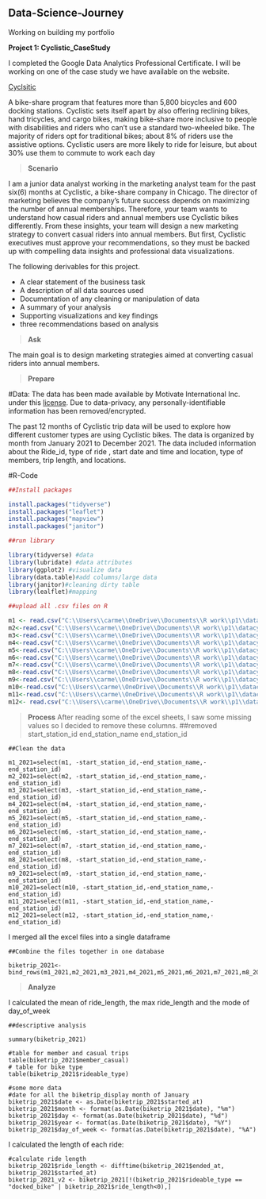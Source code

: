 ## Data-Science-Journey
Working on building my portfolio


**Project 1: Cyclistic_CaseStudy**

I completed the Google Data Analytics Professional Certificate. I will be working on one of the case study we have available on the website. 

[Cyclsitic](https://www.coursera.org/learn/google-data-analytics-capstone/supplement/7PGIT/case-study-1-how-does-a-bike-share-navigate-speedy-success)

A bike-share program that features more than 5,800 bicycles and 600 docking stations. Cyclistic sets itself apart by also offering reclining bikes, hand tricycles, and cargo bikes, making bike-share more inclusive to people with
disabilities and riders who can’t use a standard two-wheeled bike. The majority of riders opt for traditional bikes; about
8% of riders use the assistive options. Cyclistic users are more likely to ride for leisure, but about 30% use them to commute to work each day

> **Scenario**

I am a junior data analyst working in the marketing analyst team for the past six(6) months at Cyclistic, a bike-share company in Chicago. The director of marketing believes the company’s future success depends on maximizing the number of annual memberships. Therefore, your team wants to understand how casual riders and annual members use Cyclistic bikes differently. From these insights, your team will design a new marketing strategy to convert casual riders into annual members.
But first, Cyclistic executives must approve your recommendations, so they must be backed up with compelling data insights and professional data visualizations.

The following derivables for this project.

- A clear statement of the business task
- A description of all data sources used
- Documentation of any cleaning or manipulation of data
- A summary of your analysis
- Supporting visualizations and key findings
- three recommendations based on analysis

> **Ask**

The main goal is to design marketing strategies aimed at converting casual riders into annual members.


> **Prepare** 

#Data: 
The data has been made available by Motivate International Inc. under this [license](https://ride.divvybikes.com/data-license-agreement). 
 Due to data-privacy, any personally-identifiable information has been removed/encrypted.


The past 12 months of Cyclistic trip data will be used to explore how different customer types are
using Cyclistic bikes. The data is organized by month from January 2021 to December 2021. 
The data included information about the Ride_id, type of ride , start date and time and location,
type of members, trip length, and locations.



#R-Code

```R
##Install packages

install.packages("tidyverse")
install.packages("leaflet")
install.packages("mapview")
install.packages("janitor")

##run library

library(tidyverse) #data
library(lubridate) #data attributes
library(ggplot2) #visualize data
library(data.table)#add columns/large data
library(janitor)#cleaning dirty table
library(lealflet)#mapping

##upload all .csv files on R

m1 <- read.csv("C:\\Users\\carme\\OneDrive\\Documents\\R work\\p1\\datacyc\\Project1\\divvy-trip data\\202101-divvy-tripdata.csv")
m2<-read.csv("C:\\Users\\carme\\OneDrive\\Documents\\R work\\p1\\datacyc\\Project1\\divvy-trip data\\202102-divvy-tripdata.csv")
m3<-read.csv("C:\\Users\\carme\\OneDrive\\Documents\\R work\\p1\\datacyc\\Project1\\divvy-trip data\\202103-divvy-tripdata.csv")
m4<-read.csv("C:\\Users\\carme\\OneDrive\\Documents\\R work\\p1\\datacyc\\Project1\\divvy-trip data\\202104-divvy-tripdata.csv")
m5<-read.csv("C:\\Users\\carme\\OneDrive\\Documents\\R work\\p1\\datacyc\\Project1\\divvy-trip data\\202105-divvy-tripdata.csv")
m6<-read.csv("C:\\Users\\carme\\OneDrive\\Documents\\R work\\p1\\datacyc\\Project1\\divvy-trip data\\202106-divvy-tripdata.csv")
m7<-read.csv("C:\\Users\\carme\\OneDrive\\Documents\\R work\\p1\\datacyc\\Project1\\divvy-trip data\\202107-divvy-tripdata.csv")
m8<-read.csv("C:\\Users\\carme\\OneDrive\\Documents\\R work\\p1\\datacyc\\Project1\\divvy-trip data\\202108-divvy-tripdata.csv")
m9<-read.csv("C:\\Users\\carme\\OneDrive\\Documents\\R work\\p1\\datacyc\\Project1\\divvy-trip data\\202109-divvy-tripdata.csv")
m10<-read.csv("C:\\Users\\carme\\OneDrive\\Documents\\R work\\p1\\datacyc\\Project1\\divvy-trip data\\202110-divvy-tripdata.csv")
m11<-read.csv("C:\\Users\\carme\\OneDrive\\Documents\\R work\\p1\\datacyc\\Project1\\divvy-trip data\\202111-divvy-tripdata.csv")
m12<- read.csv("C:\\Users\\carme\\OneDrive\\Documents\\R work\\p1\\datacyc\\Project1\\divvy-trip data\\202112-divvy-tripdata.csv")
```

> **Process**
After reading some of the excel sheets, I saw some missing values so I decided to remove these columns.
##removed start_station_id	end_station_name	end_station_id
```
##Clean the data 

m1_2021=select(m1, -start_station_id,-end_station_name,-end_station_id)
m2_2021=select(m2, -start_station_id,-end_station_name,-end_station_id)
m3_2021=select(m3, -start_station_id,-end_station_name,-end_station_id)
m4_2021=select(m4, -start_station_id,-end_station_name,-end_station_id)
m5_2021=select(m5, -start_station_id,-end_station_name,-end_station_id)
m6_2021=select(m6, -start_station_id,-end_station_name,-end_station_id)
m7_2021=select(m7, -start_station_id,-end_station_name,-end_station_id)
m8_2021=select(m8, -start_station_id,-end_station_name,-end_station_id)
m9_2021=select(m9, -start_station_id,-end_station_name,-end_station_id)
m10_2021=select(m10, -start_station_id,-end_station_name,-end_station_id)
m11_2021=select(m11, -start_station_id,-end_station_name,-end_station_id)
m12_2021=select(m12, -start_station_id,-end_station_name,-end_station_id)
```
I merged all the excel files into a single dataframe

```
##Combine the files together in one database

biketrip_2021<-bind_rows(m1_2021,m2_2021,m3_2021,m4_2021,m5_2021,m6_2021,m7_2021,m8_2021,m9_2021,m10_2021,m11_2021,m12_2021)
```

> **Analyze**


I calculated the mean of ride_length, the max ride_length and the mode of day_of_week
```
##descriptive analysis

summary(biketrip_2021)
```
```
#table for member and casual trips 
table(biketrip_2021$member_casual) 
# table for bike type
table(biketrip_2021$rideable_type)
```
```
#some more data
#date for all the biketrip_display month of January
biketrip_2021$date <- as.Date(biketrip_2021$started_at)
biketrip_2021$month <- format(as.Date(biketrip_2021$date), "%m")
biketrip_2021$day <- format(as.Date(biketrip_2021$date), "%d")
biketrip_2021$year <- format(as.Date(biketrip_2021$date), "%Y")
biketrip_2021$day_of_week <- format(as.Date(biketrip_2021$date), "%A")
```

I calculated the length of each ride:
```
#calculate ride length
biketrip_2021$ride_length <- difftime(biketrip_2021$ended_at, biketrip_2021$started_at)
biketrip_2021_v2 <- biketrip_2021[!(biketrip_2021$rideable_type == "docked_bike" | biketrip_2021$ride_length<0),]
```





